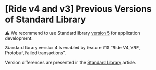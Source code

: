 # [Ride v4 and v3] Previous Versions of Standard Library

:warning: We recommend to use Standard library [version 5](/en/ride/v5/) for application development.

Standard library version 4 is enabled by feature #15 “Ride V4, VRF, Protobuf, Failed transactions”.

Version differences are presented in the [Standard Library](/en/ride/script/standard-library) article.
